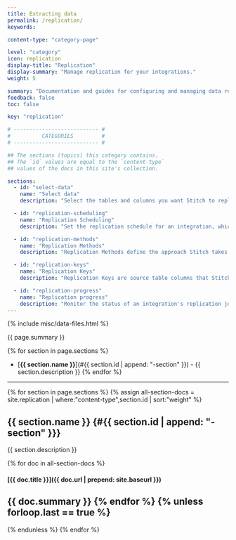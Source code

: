 ```yaml
---
title: Extracting data
permalink: /replication/
keywords: 

content-type: "category-page"

level: "category"
icon: replication
display-title: "Replication"
display-summary: "Manage replication for your integrations."
weight: 5

summary: "Documentation and guides for configuring and managing data replication for your Stitch integrations."
feedback: false
toc: false

key: "replication"

# --------------------------- #
#          CATEGORIES         #
# --------------------------- #

## The sections (topics) this category contains.
## The `id` values are equal to the `content-type`
## values of the docs in this site's collection.

sections:
  - id: "select-data"
    name: "Select data"
    description: "Select the tables and columns you want Stitch to replicate from your integration."

  - id: "replication-scheduling"
    name: "Replication Scheduling"
    description: "Set the replication schedule for an integration, which defines when and how often Stitch should run replication jobs."

  - id: "replication-methods"
    name: "Replication Methods"
    description: "Replication Methods define the approach Stitch takes when extracting data from a source during a replication job."

  - id: "replication-keys"
    name: "Replication Keys"
    description: "Replication Keys are source table columns that Stitch uses to identify new and updated data when using an incremental Replication Method."

  - id: "replication-progress"
    name: "Replication progress"
    description: "Monitor the status of an integration's replication job, including extraction and loading progress."
---
```

{% include misc/data-files.html %}

{{ page.summary }}

{% for section in page.sections %}
- [**{{ section.name }}**](#{{ section.id | append: "-section" }}) - {{ section.description }}
{% endfor %}

---

{% for section in page.sections %}
{% assign all-section-docs = site.replication | where:"content-type",section.id | sort:"weight" %}

## {{ section.name }} {#{{ section.id | append: "-section" }}}

{{ section.description }}

{% for doc in all-section-docs %}
#### [{{ doc.title }}]({{ doc.url | prepend: site.baseurl }})

{{ doc.summary }}
{% endfor %}
{% unless forloop.last == true %}
---
{% endunless %}
{% endfor %}